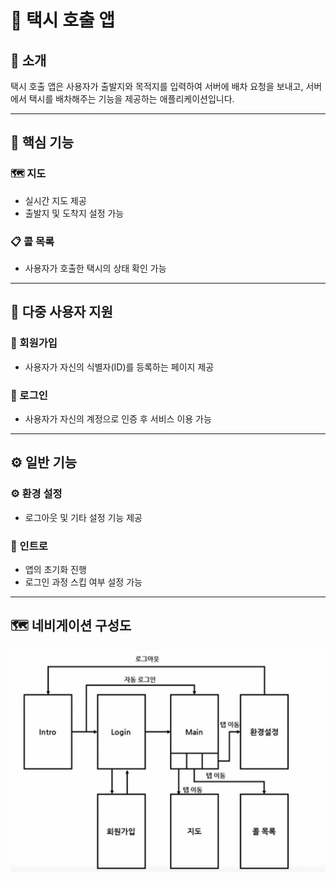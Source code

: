 # 🚖 택시 호출 앱

## 📢 소개
택시 호출 앱은 사용자가 출발지와 목적지를 입력하여 서버에 배차 요청을 보내고, 서버에서 택시를 배차해주는 기능을 제공하는 애플리케이션입니다.

---

## 🎯 핵심 기능

### 🗺 지도
- 실시간 지도 제공
- 출발지 및 도착지 설정 가능

### 📋 콜 목록
- 사용자가 호출한 택시의 상태 확인 가능

---

## 👥 다중 사용자 지원

### 🔐 회원가입
- 사용자가 자신의 식별자(ID)를 등록하는 페이지 제공

### 🔑 로그인
- 사용자가 자신의 계정으로 인증 후 서비스 이용 가능

---

## ⚙ 일반 기능

### ⚙ 환경 설정
- 로그아웃 및 기타 설정 기능 제공

### 🚀 인트로
- 앱의 초기화 진행
- 로그인 과정 스킵 여부 설정 가능

---

## 🗺 네비게이션 구성도
![네비게이션 구조](images/navigation.png)